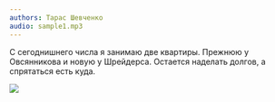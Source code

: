 ```yaml
---
authors: Тарас Шевченко
audio: sample1.mp3
---
```


С сегоднишнего числа я занимаю две квартиры. Прежнюю у Овсянникова и
новую у Шрейдерса. Остается наделать долгов, а спрятаться есть куда.

![](https://en.wikipedia.org/static/images/icons/wikipedia.png)
